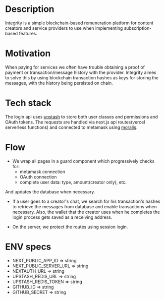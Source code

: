 # Description
Integrity is a simple blockchain-based remuneration platform for content creators and service providers to use when implementing subscription-based features.

# Motivation
When paying for services we often have trouble obtaining a proof of payment or transaction/message history with the provider. Integrity aimes to solve this by using blockchain transaction hashes as keys for storing the messages, with the history being persisted on chain.

# Tech stack
The login api uses [upstash](https://upstash.com/) to store both user classes and permissions and OAuth tokens. The requests are handled via next.js api routes(vercel serverless functions) and connected to metamask using [moralis](https://moralis.io/).

# Flow
- We wrap all pages in a guard component which progressively checks for:
  - metamask connection
  - OAuth connection
  - complete user data: type, amount(creator only), etc.
  
And updates the database when necessary.

- If a user goes to a creator's chat, we search for his transaction's hashes to retrieve the messages from database and enable transactions when necessary. Also, the wallet that the creator uses when he completes the login process gets saved as a receiving address.

- On the server, we protect the routes using session login.

# ENV specs

- NEXT_PUBLIC_APP_ID => string
- NEXT_PUBLIC_SERVER_URL => string
- NEXTAUTH_URL => string
- UPSTASH_REDIS_URL => string
- UPSTASH_REDIS_TOKEN => string
- GITHUB_ID => string
- GITHUB_SECRET => string
